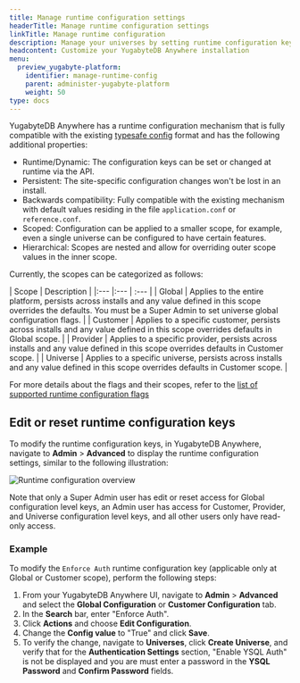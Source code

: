 ```yaml
---
title: Manage runtime configuration settings
headerTitle: Manage runtime configuration settings
linkTitle: Manage runtime configuration
description: Manage your universes by setting runtime configuration keys based on different scopes.
headcontent: Customize your YugabyteDB Anywhere installation
menu:
  preview_yugabyte-platform:
    identifier: manage-runtime-config
    parent: administer-yugabyte-platform
    weight: 50
type: docs
---
```


YugabyteDB Anywhere has a runtime configuration mechanism that is fully compatible with the existing [typesafe config](https://github.com/lightbend/config) format and has the following additional properties:

- Runtime/Dynamic: The configuration keys can be set or changed at runtime via the API.
- Persistent: The site-specific configuration changes won't be lost in an install.
- Backwards compatibility: Fully compatible with the existing mechanism with default values residing in the file `application.conf` or `reference.conf`.
- Scoped: Configuration can be applied to a smaller scope, for example, even a single universe can be configured to have certain features.
- Hierarchical: Scopes are nested and allow for overriding outer scope values in the inner scope.

Currently, the scopes can be categorized as follows:

| Scope | Description |
|:--- |:--- | :--- |
| Global | Applies to the entire platform, persists across installs and any value defined in this scope overrides the defaults. You must be a Super Admin to set universe global configuration flags. |
| Customer | Applies to a specific customer, persists across installs and any value defined in this scope overrides defaults in Global scope. |
| Provider | Applies to a specific provider, persists across installs and any value defined in this scope overrides defaults in Customer scope. |
| Universe | Applies to a specific universe, persists across installs and any value defined in this scope overrides defaults in Customer scope. |

For more details about the flags and their scopes, refer to the [list of supported runtime configuration flags](https://github.com/yugabyte/yugabyte-db/blob/master/managed/RUNTIME-FLAGS.md)

## Edit or reset runtime configuration keys

To modify the runtime configuration keys, in YugabyteDB Anywhere, navigate to **Admin** > **Advanced** to display the runtime configuration settings, similar to the following illustration:

![Runtime configuration overview](/images/ee/runtime-config-overview.png)

Note that only a Super Admin user has edit or reset access for Global configuration level keys, an Admin user has access for Customer, Provider, and Universe configuration level keys, and all other users only have read-only access.

### Example

To modify the `Enforce Auth` runtime configuration key (applicable only at Global or Customer scope), perform the following steps:

1. From your YugabyteDB Anywhere UI, navigate to **Admin** > **Advanced** and select the **Global Configuration** or **Customer Configuration** tab.
1. In the **Search** bar, enter "Enforce Auth".
1. Click **Actions** and choose **Edit Configuration**.
1. Change the **Config value** to "True" and click **Save**.
1. To verify the change, navigate to **Universes**, click **Create Universe**, and verify that for the  **Authentication Settings** section, "Enable YSQL Auth" is not be displayed and you are must enter a password in the **YSQL Password** and **Confirm Password** fields.
